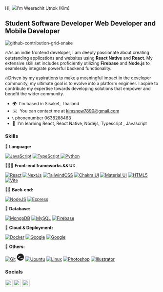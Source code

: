 

Hi, ![](https://user-images.githubusercontent.com/18350557/176309783-0785949b-9127-417c-8b55-ab5a4333674e.gif)I'm Weerachit Utnok (Kim)


Student Software Developer Web Developer and Mobile Developer
----------------------------------------------------------------

![github-contribution-grid-snake](https://user-images.githubusercontent.com/41697381/236560953-87a7579c-cd2a-45de-8f67-116f7c95fe94.svg)

🔥As an indie frontend developer, I am deeply passionate about creating outstanding applications and websites using <b>React Native</b> and <b>React</b>. My extensive skill set includes proficiently utilizing <b>Firebase</b> and <b>Node.js</b> to seamlessly integrate powerful backend functionality.

🔥Driven by my aspirations to make a meaningful impact in the developer community, my ultimate goal is to evolve into a platform engineer. I aspire to contribute my expertise towards developing solutions that empower and benefit the wider community.

* 🌍  I'm based in Sisaket, Thailand
* ✉️  You can contact me at [kimsnow7890@gmail.com](mailto:kimsnow7890@gmail.com)
* 📞   phonenumber 0638288463
* 🧠  I'm learning React, React Native, Nodejs, Typescript , Javascript

### Skills

🫠 <b>Language:</b> <div>
 <a href="https://developer.mozilla.org/en-US/docs/Web/JavaScript" target="_blank" rel="noreferrer"><img src="https://raw.githubusercontent.com/danielcranney/readme-generator/main/public/icons/skills/javascript-colored.svg" width="24" height="24" alt="JavaScript" /></a>
<a href="https://www.typescriptlang.org/" target="_blank" rel="noreferrer"><img src="https://raw.githubusercontent.com/danielcranney/readme-generator/main/public/icons/skills/typescript-colored.svg" width="24" height="24" alt="TypeScript" />
</a>
<a href="https://www.python.org/" target="_blank" rel="noreferrer"><img src="https://raw.githubusercontent.com/danielcranney/readme-generator/main/public/icons/skills/python-colored.svg" width="24" height="24" alt="Python" /></a>
</div>

👩🏻‍💻 <b>Front-end frameworks && UI:</b>  
<div>
 <a href="https://reactjs.org/" target="_blank" rel="noreferrer"><img src="https://raw.githubusercontent.com/danielcranney/readme-generator/main/public/icons/skills/react-colored.svg" width="24" height="24" alt="React" /></a>
<a href="https://nextjs.org/docs" target="_blank" rel="noreferrer"><img src="https://raw.githubusercontent.com/danielcranney/readme-generator/main/public/icons/skills/nextjs-colored-dark.svg" width="24" height="24" alt="NextJs" /></a>
 <a href="https://tailwindcss.com/" target="_blank" rel="noreferrer"><img src="https://raw.githubusercontent.com/danielcranney/readme-generator/main/public/icons/skills/tailwindcss-colored.svg" width="24" height="24" alt="TailwindCSS" /></a>
<a href="https://chakra-ui.com/" target="_blank" rel="noreferrer"><img src="https://raw.githubusercontent.com/danielcranney/readme-generator/main/public/icons/skills/chakra-colored.svg" width="24" height="24" alt="Chakra UI" /></a>
<a href="https://mui.com/" target="_blank" rel="noreferrer"><img src="https://raw.githubusercontent.com/danielcranney/readme-generator/main/public/icons/skills/materialui-colored.svg" width="24" height="24" alt="Material UI" /></a>
 <a href="https://developer.mozilla.org/en-US/docs/Glossary/HTML5" target="_blank" rel="noreferrer"><img src="https://raw.githubusercontent.com/danielcranney/readme-generator/main/public/icons/skills/html5-colored.svg" width="24" height="24" alt="HTML5" /></a>
<a href="https://vitejs.dev/" target="_blank" rel="noreferrer"><img src="https://raw.githubusercontent.com/danielcranney/readme-generator/main/public/icons/skills/vite-colored.svg" width="24" height="24" alt="Vite" /></a>
</div>

👨🏻 <b>Back-end:</b> 
<div>
 <a href="https://nodejs.org/en/" target="_blank" rel="noreferrer"><img src="https://raw.githubusercontent.com/danielcranney/readme-generator/main/public/icons/skills/nodejs-colored.svg" width="24" height="24" alt="NodeJS" /></a>
 <a href="https://expressjs.com/" target="_blank" rel="noreferrer"><img src="https://raw.githubusercontent.com/danielcranney/readme-generator/main/public/icons/skills/express-colored-dark.svg" width="24" height="24" alt="Express" /></a>
</div>

🧌 <b>Database:</b> 
<div>
 <a href="https://www.mongodb.com/" target="_blank" rel="noreferrer"><img src="https://raw.githubusercontent.com/danielcranney/readme-generator/main/public/icons/skills/mongodb-colored.svg" width="24" height="24" alt="MongoDB" /></a>
<a href="https://www.mysql.com/" target="_blank" rel="noreferrer"><img src="https://raw.githubusercontent.com/danielcranney/readme-generator/main/public/icons/skills/mysql-colored.svg" width="24" height="24" alt="MySQL" /></a>
<a href="https://firebase.google.com/" target="_blank" rel="noreferrer"><img src="https://raw.githubusercontent.com/danielcranney/readme-generator/main/public/icons/skills/firebase-colored.svg" width="24" height="24" alt="Firebase" /></a>
</div>

 👷 <b>Cloud & Deployment:</b> 
<div>
 <a href="" target="_blank" rel="noreferrer"><img src="https://camo.githubusercontent.com/f64a041d6d0cda76988a117724ce3b3272b8fc5f9f742c4dcb9160be9a2c41c1/68747470733a2f2f63646e2e6a7364656c6976722e6e65742f67682f64657669636f6e732f64657669636f6e2f69636f6e732f646f636b65722f646f636b65722d706c61696e2e737667" width="24" height="24" alt="Docker" /></a>
  <a href="" target="_blank" rel="noreferrer"><img src="https://camo.githubusercontent.com/9055d699f40f982cddcb73f1e3e5554e794642b3ccdf1bed328e9674245ae01a/68747470733a2f2f63646e2e6a7364656c6976722e6e65742f67682f64657669636f6e732f64657669636f6e2f69636f6e732f676f6f676c65636c6f75642f676f6f676c65636c6f75642d6f726967696e616c2e737667" width="24" height="24" alt="Google" /></a>
 <a href="" target="_blank" rel="noreferrer"><img src="https://media.discordapp.net/attachments/757941239495655464/1130143220060405760/digitalocean-pngrepo-com.png?width=468&height=468" width="24" height="24" alt="Google" /></a>
</div>

👷 <b>Others:</b> 
<div>
 <a href="https://git-scm.com/" target="_blank" rel="noreferrer"><img src="https://raw.githubusercontent.com/danielcranney/readme-generator/main/public/icons/skills/git-colored.svg" width="24" height="24" alt="Git" /></a>
  <a href="https://git-scm.com/" target="_blank" rel="noreferrer"><img src="https://raw.githubusercontent.com/github/explore/80688e429a7d4ef2fca1e82350fe8e3517d3494d/topics/terminal/terminal.png" width="24" height="24" alt="Terminal" /></a>
 <a href="" target="_blank" rel="noreferrer"><img src="https://camo.githubusercontent.com/3e8e4170de9ac8fc3a7bbe397f78556429a19e26dbefe7020d1e8c25c6ace93c/68747470733a2f2f63646e2e6a7364656c6976722e6e65742f67682f64657669636f6e732f64657669636f6e2f69636f6e732f7562756e74752f7562756e74752d706c61696e2e737667" width="24" height="24" alt="Ubuntu" /></a>
  <a href="" target="_blank" rel="noreferrer"><img src="https://camo.githubusercontent.com/5827f82f2c2d9c5bad33de64e073659d1a57032b31009b8127189be6876916d4/68747470733a2f2f63646e2e6a7364656c6976722e6e65742f67682f64657669636f6e732f64657669636f6e2f69636f6e732f6c696e75782f6c696e75782d6f726967696e616c2e737667" width="24" height="24" alt="Linux" /></a>
 <a href="https://www.adobe.com/uk/products/photoshop.html" target="_blank" rel="noreferrer"><img src="https://raw.githubusercontent.com/danielcranney/readme-generator/main/public/icons/skills/photoshop-colored-dark.svg" width="24" height="24" alt="Photoshop" /></a>
<a href="adobe.com/uk/products/illustrator.html" target="_blank" rel="noreferrer"><img src="https://raw.githubusercontent.com/danielcranney/readme-generator/main/public/icons/skills/illustrator-colored-dark.svg" width="24" height="24" alt="Illustrator" /></a>
</div>

### Socials

<p align="left"> <a href="https://www.facebook.com/profile.php?id=100008452726615" target="_blank" rel="noreferrer"><img src="https://raw.githubusercontent.com/danielcranney/readme-generator/main/public/icons/socials/facebook.svg" width="24" height="24" /></a> <a href="https://www.github.com/HakimIno" target="_blank" rel="noreferrer"><img src="https://raw.githubusercontent.com/danielcranney/readme-generator/main/public/icons/socials/github-dark.svg" width="24" height="24" /></a> <a href="http://www.instagram.com/jr_kimsnow01" target="_blank" rel="noreferrer"><img src="https://raw.githubusercontent.com/danielcranney/readme-generator/main/public/icons/socials/instagram.svg" width="24" height="24" /></a></p>

